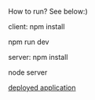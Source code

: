How to run? See below:)

client:
  npm install
  
  npm run dev


server:
  npm install
  
  node server

[deployed application](https://elif-tech-test-task-qhby.vercel.app/order-history)
